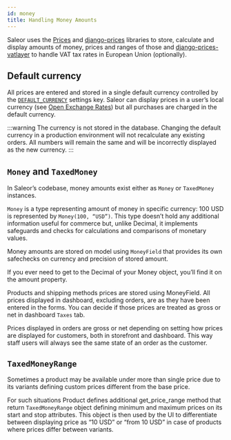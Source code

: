 ```yaml
---
id: money
title: Handling Money Amounts
---
```


Saleor uses the [Prices](https://github.com/mirumee/prices/) and [django-prices](https://github.com/mirumee/django-prices/) libraries to store, calculate and display amounts of money, prices and ranges of those and [django-prices-vatlayer](https://github.com/mirumee/django-prices-vatlayer) to handle VAT tax rates in European Union (optionally).

## Default currency

All prices are entered and stored in a single default currency controlled by the [`DEFAULT_CURRENCY`](../getting-started/configuration#default_currency) settings key. Saleor can display prices in a user’s local currency (see [Open Exchange Rates](../integrations/openexchangerates)) but all purchases are charged in the default currency.

:::warning
The currency is not stored in the database. Changing the default currency in a production environment will not recalculate any existing orders. All numbers will remain the same and will be incorrectly displayed as the new currency.
:::

## `Money` and `TaxedMoney`

In Saleor’s codebase, money amounts exist either as `Money` or `TaxedMoney` instances.

`Money` is a type representing amount of money in specific currency: 100 USD is represented by `Money(100, “USD”)`. This type doesn’t hold any additional information useful for commerce but, unlike Decimal, it implements safeguards and checks for calculations and comparisons of monetary values.

Money amounts are stored on model using `MoneyField` that provides its own safechecks on currency and precision of stored amount.

If you ever need to get to the Decimal of your Money object, you’ll find it on the amount property.

Products and shipping methods prices are stored using MoneyField. All prices displayed in dashboard, excluding orders, are as they have been entered in the forms. You can decide if those prices are treated as gross or net in dashboard `Taxes` tab.

Prices displayed in orders are gross or net depending on setting how prices are displayed for customers, both in storefront and dashboard. This way staff users will always see the same state of an order as the customer.

## `TaxedMoneyRange`

Sometimes a product may be available under more than single price due to its variants defining custom prices different from the base price.

For such situations Product defines additional get_price_range method that return `TaxedMoneyRange` object defining minimum and maximum prices on its start and stop attributes. This object is then used by the UI to differentiate between displaying price as “10 USD” or “from 10 USD” in case of products where prices differ between variants.
